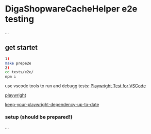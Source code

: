 # DigaShopwareCacheHelper e2e testing
... 

## get startet
```bash
1) 
make prepe2e
2)
cd tests/e2e/ 
npm i 
```

use vscode tools to run and debugg tests: 
[Playwright Test for VSCode](https://marketplace.visualstudio.com/items?itemName=ms-playwright.playwright)

[playwright](https://playwright.dev/)

[keep-your-playwright-dependency-up-to-date](https://playwright.dev/docs/best-practices#keep-your-playwright-dependency-up-to-date)

### setup (should be prepared!)
...